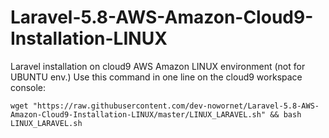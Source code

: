 # Laravel-5.8-AWS-Amazon-Cloud9-Installation-LINUX
Laravel installation on cloud9 AWS Amazon LINUX environment (not for UBUNTU env.)
Use this command in one line on the cloud9 workspace console:

` wget "https://raw.githubusercontent.com/dev-nowornet/Laravel-5.8-AWS-Amazon-Cloud9-Installation-LINUX/master/LINUX_LARAVEL.sh" && bash LINUX_LARAVEL.sh `
